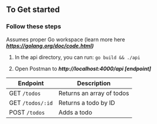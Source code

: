 ## To Get started

### Follow these steps

Assumes proper Go workspace (learn more here **_https://golang.org/doc/code.html)_**

1. In the api directory, you can run: `go build && ./api`

2. Open Postman to **_http://localhost:4000/api [endpoint]_**

| Endpoint         | Description               |
| ---------------- | ------------------------- |
| GET `/todos`     | Returns an array of todos |
| GET `/todos/:id` | Returns a todo by ID      |
| POST `/todos`    | Adds a todo               |

